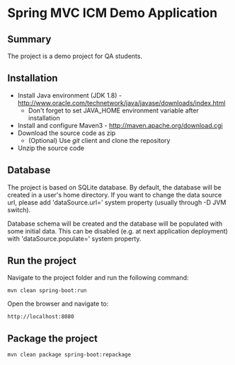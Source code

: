 Spring MVC ICM Demo Application
=========================================

Summary
-------
The project is a demo project for QA students.

Installation
------------

* Install Java environment (JDK 1.8) - http://www.oracle.com/technetwork/java/javase/downloads/index.html
  * Don't forget to set JAVA_HOME environment variable after installation
* Install and configure Maven3 - http://maven.apache.org/download.cgi
* Download the source code as zip
  * (Optional) Use *git* client and clone the repository
* Unzip the source code

Database
--------

The project is based on SQLite database. By default, the database will be created in a user's home directory.
If you want to change the data source url, please add 'dataSource.url=<url>' system property (usually through -D JVM switch).

Database schema will be created and the database will be populated with some initial data.
This can be disabled (e.g. at next application deployment) with 'dataSource.populate=<boolean>' system property.

Run the project
---------------

Navigate to the project folder and run the following command:

	mvn clean spring-boot:run

Open the browser and navigate to:

    http://localhost:8080

Package the project
-------------------

    mvn clean package spring-boot:repackage